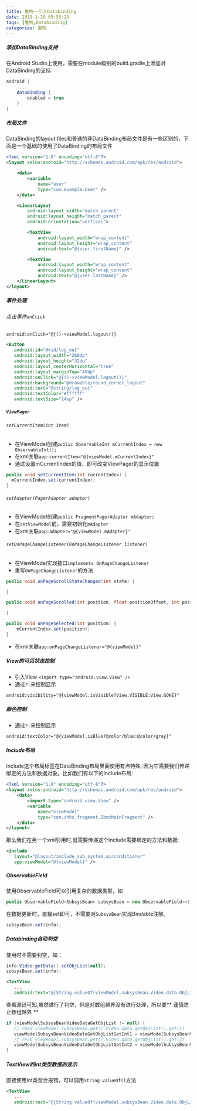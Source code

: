 ```yaml
---
title: 重构——引入Databinding
date: 2018-1-20 09:55:20
tags: [重构,Databinding]
categories: 重构
---
```

##### 添加DataBinding支持
在Android Studio上使用，需要在module级别的build.gradle上添加对DataBinding的支持
``` gradle
android {
    ....
    dataBinding {
        enabled = true
    }
}
```
##### 布局文件
DataBinding的layout files和普通的非DataBinding布局文件是有一些区别的，下面是一个基础的使用了DataBinding的布局文件
``` xml
<?xml version="1.0" encoding="utf-8"?>
<layout xmlns:android="http://schemas.android.com/apk/res/android">

    <data>
        <variable
            name="user"
            type="com.example.User" />
    </data>

    <LinearLayout
        android:layout_width="match_parent"
        android:layout_height="match_parent"
        android:orientation="vertical">

        <TextView
            android:layout_width="wrap_content"
            android:layout_height="wrap_content"
            android:text="@{user.firstName}" />

        <TextView
            android:layout_width="wrap_content"
            android:layout_height="wrap_content"
            android:text="@{user.lastName}" />
    </LinearLayout>
</layout>
```
##### 事件处理
###### 点击事件`onClick`
`android:onClick="@{()->viewModel.logout()}`
``` xml
<Button
   android:id="@+id/log_out"
   android:layout_width="268dp"
   android:layout_height="32dp"
   android:layout_centerHorizontal="true"
   android:layout_marginTop="40dp"
   android:onClick="@{()->viewModel.logout()}"
   android:background="@drawable/round_corner_logout"
   android:text="@string/log_out"
   android:textColor="#ffffff"
   android:textSize="14sp" />
```
##### `ViewPager`   
###### `setCurrentItem(int item)`
- 在ViewModel创建`public ObservableInt mCurrentIndex = new ObservableInt();`
- 在xml关联`app:currentItem="@{viewModel.mCurrentIndex}"`
- 通过设置mCurrentIndex的值，即可改变ViewPager的显示位置
``` java
public void setCurrentItem(int currentIndex) {
  mCurrentIndex.set(currentIndex);
}
```
###### `setAdapter(PagerAdapter adapter)`
- 在ViewModel创建`public FragmentPagerAdapter mAdapter;`
- 在`setViewModel`前，需要初始化`mAdapter`
- 在xml关联`app:adapter="@{viewModel.mAdapter}"`

###### `setOnPageChangeListener(OnPageChangeListener listener)`
- 在ViewModel实现接口`implements OnPageChangeListener`
- 重写`OnPageChangeListener`的方法
``` java
public void onPageScrollStateChanged(int state) {

}

public void onPageScrolled(int position, float positionOffset, int positionOffsetPixels) {

}

public void onPageSelected(int position) {
    mCurrentIndex.set(position);
}
```
- 在xml关联`app:onPageChangeListener="@{viewModel}"`

##### View的可见状态控制
- 引入View `<import type="android.view.View" />`
- 通过`?:`来控制显示
``` xml
android:visibility="@{viewModel.isVisible?View.VISIBLE:View.GONE}"
```

##### 颜色控制
- 通过`?:`来控制显示
``` xml
android:textColor="@{viewModel.isBlue?@color/blue:@color/gray}"
```

##### Include布局
Include这个布局标签在DataBinding布局里面使用有点特殊, 因为它需要我们传递绑定的方法和数据对象。比如我们有以下的include布局:
``` xml
<?xml version="1.0" encoding="utf-8"?>
<layout xmlns:android="http://schemas.android.com/apk/res/android">
    <data>
        <import type="android.view.View" />
        <variable
            name="viewModel"
            type="com.zhhx.fragment.IbmsMainFragment" />
    </data>
</layout>
```
那么我们在另一个xml引用时,就需要传递这个include需要绑定的方法和数据:
``` xml
<include
   layout="@layout/include_sub_system_airconditioner"
   app:viewModel="@{viewModel}" />
```

##### ObservableField
使用ObservableField可以引用复杂的数据类型，如
``` java
public ObservableField<SubsysBean> subsysBean = new ObservableField<>();
```
在数据更新时，直接set即可，不需要对`SubsysBean`实现Bindable注解。
``` java
subsysBean.set(info);
```
##### Databinding自动判空
使用时不需要判空，如：
``` java
info.Video.getData().setObjList(null);
subsysBean.set(info);
```
``` xml
<TextView
   ...
   android:text="@{String.valueOf(viewModel.subsysBean.Video.data.ObjList.get(2).ValidCount)}" />
```
查看源码可知,虽然进行了判空，但是对数组越界没有进行处理，所以要** 谨慎防止数组越界 **
``` java
if (viewModelSubsysBeanVideoDataGetObjList != null) {
   // read viewModel.subsysBean.get().Video.data.getObjList().get(1)
   viewModelSubsysBeanVideoDataGetObjListGetInt1 = viewModelSubsysBeanVideoDataGetObjList.get(1);
   // read viewModel.subsysBean.get().Video.data.getObjList().get(2)
   viewModelSubsysBeanVideoDataGetObjListGetInt2 = viewModelSubsysBeanVideoDataGetObjList.get(2);
}
```

##### TextView的int类型数值的显示
直接使用int类型会报错，可以调用`String.valueOf()`方法
``` xml
<TextView
   ...
   android:text="@{String.valueOf(viewModel.subsysBean.Video.data.ObjList.get(2).ValidCount)}" />
```				